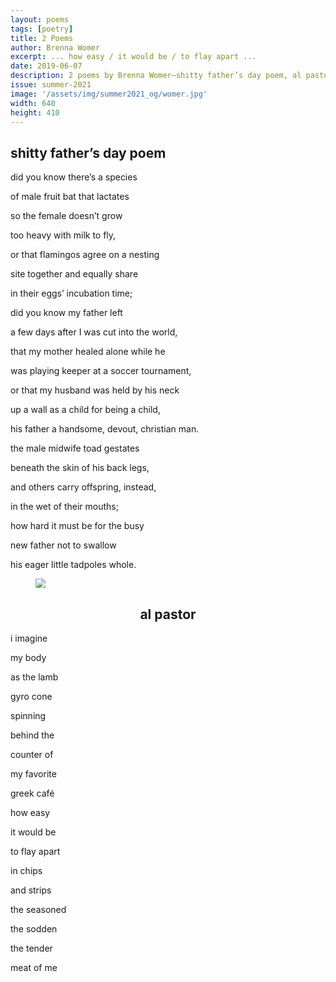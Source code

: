 ```yaml
---
layout: poems
tags: [poetry]
title: 2 Poems
author: Brenna Womer
excerpt: ... how easy / it would be / to flay apart ...
date: 2019-06-07
description: 2 poems by Brenna Womer—shitty father’s day poem, al pastor
issue: summer-2021
image: '/assets/img/summer2021_og/womer.jpg'
width: 640
height: 410
---
```


## shitty father’s day poem
<div class="stanza">
<p class="poemline">did you know there’s a species</p>
<p class="poemline">of male fruit bat that lactates</p>
<p class="poemline">so the female doesn’t grow</p>
<p class="poemline">too heavy with milk to fly,</p>
</div>
<div class="stanza">
<p class="poemline">or that flamingos agree on a nesting</p>
<p class="poemline">site together and equally share</p>
<p class="poemline">in their eggs’ incubation time;</p>
</div>
<div class="stanza">
<p class="poemline">did you know my father left</p>
<p class="poemline">a few days after I was cut into the world,</p>
<p class="poemline">that my mother healed alone while he</p>
<p class="poemline">was playing keeper at a soccer tournament,</p>
</div>
<div class="stanza">
<p class="poemline">or that my husband was held by his neck</p>
<p class="poemline">up a wall as a child for being a child,</p>
<p class="poemline">his father a handsome, devout, christian man.</p>
</div>
<div class="stanza">
<p class="poemline">the male midwife toad gestates</p>
<p class="poemline">beneath the skin of his back legs,</p>
<p class="poemline">and others carry offspring, instead,</p>
<p class="poemline">in the wet of their mouths;</p>
</div>
<div class="stanza">
<p class="poemline">how hard it must be for the busy</p>
<p class="poemline">new father not to swallow</p>
<p class="poemline">his eager little tadpoles whole.</p>
</div>

<figure class="my-5 py-3">
  <img src="{{ '/assets/img/seperator.png' | prepend: site.baseurl }}" class="d-block" style="max-height:15px;" />
</figure>


<h2 style="text-align:center;">al pastor</h2>

<div class="u-release my-5">
    <div class="container">
    <div class="stanza">
    <p class="poemline">i imagine</p>
    <p class="poemline">my body</p>
    <p class="poemline">as the lamb</p>
    <p class="poemline">gyro cone</p>
    <p class="poemline">spinning</p>
    <p class="poemline">behind the</p>
    <p class="poemline">counter of</p>
    <p class="poemline">my favorite</p>
    <p class="poemline">greek café</p>
    <p class="poemline">how easy</p>
    <p class="poemline">it would be</p>
    <p class="poemline">to flay apart</p>
    <p class="poemline">in chips</p>
    <p class="poemline">and strips</p>
    <p class="poemline">the seasoned</p>
    <p class="poemline">the sodden</p>
    <p class="poemline">the tender</p>
    <p class="poemline">meat of me</p>
    </div>
</div>
</div>
